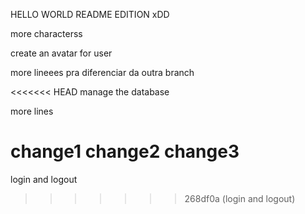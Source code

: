 HELLO WORLD README EDITION xDD 

more characterss

create an avatar for user

more lineees pra diferenciar da outra branch

<<<<<<< HEAD
manage the database

more lines

change1
change2
change3
=======
login and logout
>>>>>>> 268df0a (login and logout)
